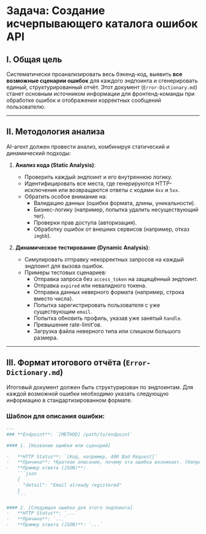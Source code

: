 # Задача: Создание исчерпывающего каталога ошибок API

## I. Общая цель

Систематически проанализировать весь бэкенд-код, выявить **все возможные сценарии ошибок** для каждого эндпоинта и сгенерировать единый, структурированный отчёт. Этот документ (`Error-Dictionary.md`) станет основным источником информации для фронтенд-команды при обработке ошибок и отображении корректных сообщений пользователю.

---

## II. Методология анализа

AI-агент должен провести анализ, комбинируя статический и динамический подходы:

1.  **Анализ кода (Static Analysis)**:
    -   Проверить каждый эндпоинт и его внутреннюю логику.
    -   Идентифицировать все места, где генерируются HTTP-исключения или возвращаются ответы с кодами `4xx` и `5xx`.
    -   Обратить особое внимание на:
        -   Валидацию данных (ошибки формата, длины, уникальности).
        -   Бизнес-логику (например, попытка удалить несуществующий тег).
        -   Проверки прав доступа (авторизация).
        -   Обработку ошибок от внешних сервисов (например, отказ `imgbb`).

2.  **Динамическое тестирование (Dynamic Analysis)**:
    -   Симулировать отправку некорректных запросов на каждый эндпоинт для вызова ошибок.
    -   Примеры тестовых сценариев:
        -   Отправка запроса без `access_token` на защищённый эндпоинт.
        -   Отправка `expired` или невалидного токена.
        -   Отправка данных неверного формата (например, строка вместо числа).
        -   Попытка зарегистрировать пользователя с уже существующим `email`.
        -   Попытка обновить профиль, указав уже занятый `handle`.
        -   Превышение rate-limit'ов.
        -   Загрузка файла неверного типа или слишком большого размера.

---

## III. Формат итогового отчёта (`Error-Dictionary.md`)

Итоговый документ должен быть структурирован по эндпоинтам. Для каждой возможной ошибки необходимо указать следующую информацию в стандартизированном формате.

### Шаблон для описания ошибки:

```markdown
---
### **Endpoint**: `[METHOD] /path/to/endpoint`

#### 1. [Название ошибки или сценарий]

-   **HTTP Status**: `[Код, например, 400 Bad Request]`
-   **Причина**: *Краткое описание, почему эта ошибка возникает. (Например: "Пользователь пытается зарегистрироваться с email, который уже существует в системе.")*
-   **Пример ответа (JSON)**:
    ```json
    {
      "detail": "Email already registered"
    }
    ```

#### 2. [Следующая ошибка для этого эндпоинта]
-   **HTTP Status**: `...`
-   **Причина**: `...`
-   **Пример ответа (JSON)**: `...`